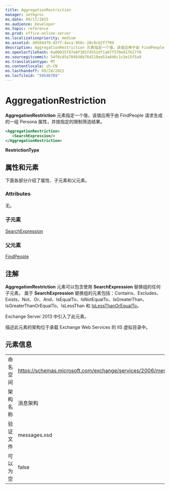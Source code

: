 ```yaml
---
title: AggregationRestriction
manager: sethgros
ms.date: 09/17/2015
ms.audience: Developer
ms.topic: reference
ms.prod: office-online-server
ms.localizationpriority: medium
ms.assetid: d05044f9-d2ff-4aca-956c-20c9cb2f7709
description: AggregationRestriction 元素指定一个值，该值应用于由 FindPeople 请求生成的一组 Persona 属性，并按指定的限制筛选结果。
ms.openlocfilehash: 6a00035f87e0f365f4551df1a6ff570e01761770
ms.sourcegitcommit: 54f6cd5a704b36b76d110ee53a6d6c1c3e15f5a9
ms.translationtype: MT
ms.contentlocale: zh-CN
ms.lasthandoff: 09/24/2021
ms.locfileid: "59546789"
---
```

# <a name="aggregationrestriction"></a>AggregationRestriction

**AggregationRestriction** 元素指定一个值，该值应用于由 FindPeople 请求生成的一组 Persona 属性，并按指定的限制筛选结果。 
  
```XML
<AggregationRestriction>
   <SearchExpression/>
</AggregationRestriction>
```

 **RestrictionType**
## <a name="attributes-and-elements"></a>属性和元素

下面各部分介绍了属性、子元素和父元素。
  
### <a name="attributes"></a>Attributes

无。
  
### <a name="child-elements"></a>子元素

[SearchExpression](searchexpression.md)
  
### <a name="parent-elements"></a>父元素

[FindPeople](findpeople.md)
  
## <a name="remarks"></a>注解

**AggregationRestriction** 元素可以包含使用 **SearchExpression** 替换组的任何子元素。 属于 **SearchExpression** 替换组的元素包括：Contains、Excludes、Exists、Not、Or、And、IsEqualTo、IsNotEqualTo、IsGreaterThan、IsGreaterThanOrEqualTo、IsLessThan [](islessthan.md)和 [](excludes.md)[](isnotequalto.md)[IsLessThanOrEqualTo](islessthanorequalto.md)。 [](contains.md) [](exists.md) [](not.md) [](or.md) [](and.md) [](isequalto.md) [](isgreaterthan.md) [](isgreaterthanorequalto.md)
  
Exchange Server 2013 中引入了此元素。
  
描述此元素的架构位于承载 Exchange Web Services 的 IIS 虚拟目录中。
  
## <a name="element-information"></a>元素信息

|||
|:-----|:-----|
|命名空间  <br/> |https://schemas.microsoft.com/exchange/services/2006/messages  <br/> |
|架构名称  <br/> |消息架构  <br/> |
|验证文件  <br/> |messages.xsd  <br/> |
|可以为空  <br/> |false  <br/> |
   

